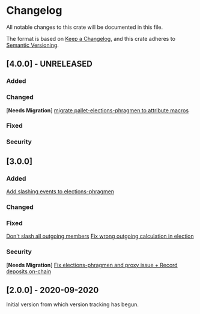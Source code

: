 # Changelog
All notable changes to this crate will be documented in this file.

The format is based on [Keep a Changelog](https://keepachangelog.com/en/1.0.0/),
and this crate adheres to [Semantic Versioning](https://semver.org/spec/v2.0.0.html).

## [4.0.0] - UNRELEASED

### Added

### Changed
\[**Needs Migration**\] [migrate pallet-elections-phragmen to attribute macros](https://github.com/axia-tech/substrate/pull/8044)

### Fixed

### Security

## [3.0.0]

### Added
[Add slashing events to elections-phragmen](https://github.com/axia-tech/substrate/pull/7543)

### Changed

### Fixed
[Don't slash all outgoing members](https://github.com/axia-tech/substrate/pull/7394)
[Fix wrong outgoing calculation in election](https://github.com/axia-tech/substrate/pull/7384)

### Security
\[**Needs Migration**\] [Fix elections-phragmen and proxy issue + Record deposits on-chain](https://github.com/axia-tech/substrate/pull/7040)

## [2.0.0] - 2020-09-2020

Initial version from which version tracking has begun.

